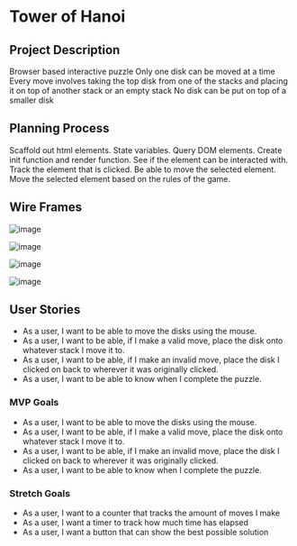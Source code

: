 # Tower of Hanoi

## Project Description

Browser based interactive puzzle
Only one disk can be moved at a time
Every move involves taking the top disk from one of the stacks and placing it on top of another stack or an empty stack
No disk can be put on top of a smaller disk

## Planning Process

Scaffold out html elements.
State variables.
Query DOM elements.
Create init function and render function.
See if the element can be interacted with.
Track the element that is clicked.
Be able to move the selected element.
Move the selected element based on the rules of the game.

## Wire Frames

![image](https://media.git.generalassemb.ly/user/40293/files/52ccdb00-56b1-11ec-839f-f559d7edc841)

![image](https://media.git.generalassemb.ly/user/40293/files/5bbdac80-56b1-11ec-8afd-8015992da9d4)

![image](https://media.git.generalassemb.ly/user/40293/files/61b38d80-56b1-11ec-8050-bd1ab6461356)

![image](https://media.git.generalassemb.ly/user/40293/files/69733200-56b1-11ec-9da9-377747edf4cf)

## User Stories
- As a user, I want to be able to move the disks using the mouse.
- As a user, I want to be able, if I make a valid move, place the disk onto whatever stack I move it to.
- As a user, I want to be able, if I make an invalid move, place the disk I clicked on back to wherever it was originally clicked.
- As a user, I want to be able to know when I complete the puzzle.

### MVP Goals
- As a user, I want to be able to move the disks using the mouse.
- As a user, I want to be able, if I make a valid move, place the disk onto whatever stack I move it to.
- As a user, I want to be able, if I make an invalid move, place the disk I clicked on back to wherever it was originally clicked.
- As a user, I want to be able to know when I complete the puzzle.

### Stretch Goals
- As a user, I want to a counter that tracks the amount of moves I make
- As a user, I want a timer to track how much time has elapsed
- As a user, I want a button that can show the best possible solution
